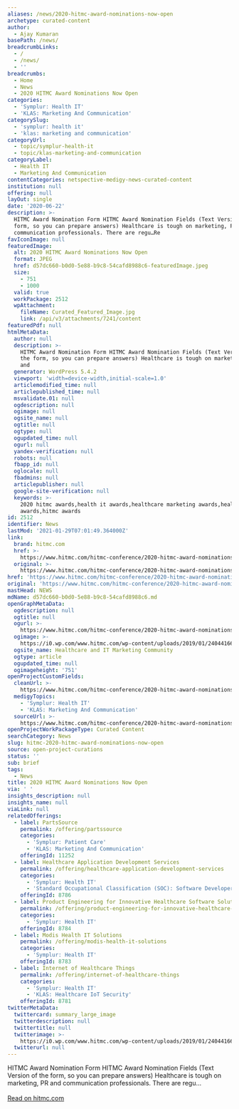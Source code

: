 ```yaml
---
aliases: /news/2020-hitmc-award-nominations-now-open
archetype: curated-content
author:
  - Ajay Kumaran
basePath: /news/
breadcrumbLinks:
  - /
  - /news/
  - ''
breadcrumbs:
  - Home
  - News
  - 2020 HITMC Award Nominations Now Open
categories:
  - 'Symplur: Health IT'
  - 'KLAS: Marketing And Communication'
categorySlug:
  - 'symplur: health it'
  - 'klas: marketing and communication'
categoryUrl:
  - topic/symplur-health-it
  - topic/klas-marketing-and-communication
categoryLabel:
  - Health IT
  - Marketing And Communication
contentCategories: netspective-medigy-news-curated-content
institution: null
offering: null
layOut: single
date: '2020-06-22'
description: >-
  HITMC Award Nomination Form HITMC Award Nomination Fields (Text Version of the
  form, so you can prepare answers) Healthcare is tough on marketing, PR and
  communication professionals. There are regu…Re
favIconImage: null
featuredImage:
  alt: 2020 HITMC Award Nominations Now Open
  format: JPEG
  href: d57dc660-b0d0-5e88-b9c8-54cafd8988c6-featuredImage.jpeg
  size:
    - 751
    - 1000
  valid: true
  workPackage: 2512
  wpAttachment:
    fileName: Curated_Featured_Image.jpg
    link: /api/v3/attachments/7241/content
featuredPdf: null
htmlMetaData:
  author: null
  description: >-
    HITMC Award Nomination Form HITMC Award Nomination Fields (Text Version of
    the form, so you can prepare answers) Healthcare is tough on marketing, PR
    and
  generator: WordPress 5.4.2
  viewport: 'width=device-width,initial-scale=1.0'
  articlemodified_time: null
  articlepublished_time: null
  msvalidate.01: null
  ogdescription: null
  ogimage: null
  ogsite_name: null
  ogtitle: null
  ogtype: null
  ogupdated_time: null
  ogurl: null
  yandex-verification: null
  robots: null
  fbapp_id: null
  oglocale: null
  fbadmins: null
  articlepublisher: null
  google-site-verification: null
  keywords: >-
    2020 hitmc awards,health it awards,healthcare marketing awards,healthcare pr
    awards,hitmc awards
id: 2512
identifier: News
lastMod: '2021-01-29T07:01:49.364000Z'
link:
  brand: hitmc.com
  href: >-
    https://www.hitmc.com/hitmc-conference/2020-hitmc-award-nominations-now-open/
  original: >-
    https://www.hitmc.com/hitmc-conference/2020-hitmc-award-nominations-now-open/
href: 'https://www.hitmc.com/hitmc-conference/2020-hitmc-award-nominations-now-open/'
original: 'https://www.hitmc.com/hitmc-conference/2020-hitmc-award-nominations-now-open/'
mastHead: NEWS
mdName: d57dc660-b0d0-5e88-b9c8-54cafd8988c6.md
openGraphMetaData:
  ogdescription: null
  ogtitle: null
  ogurl: >-
    https://www.hitmc.com/hitmc-conference/2020-hitmc-award-nominations-now-open/
  ogimage: >-
    https://i0.wp.com/www.hitmc.com/wp-content/uploads/2019/01/240441667-awards-trophies-champion.jpg?fit=1000%2C751&ssl=1
  ogsite_name: Healthcare and IT Marketing Community
  ogtype: article
  ogupdated_time: null
  ogimageheight: '751'
openProjectCustomFields:
  cleanUrl: >-
    https://www.hitmc.com/hitmc-conference/2020-hitmc-award-nominations-now-open/
  medigyTopics:
    - 'Symplur: Health IT'
    - 'KLAS: Marketing And Communication'
  sourceUrl: >-
    https://www.hitmc.com/hitmc-conference/2020-hitmc-award-nominations-now-open/
openProjectWorkPackageType: Curated Content
searchCategory: News
slug: hitmc-2020-hitmc-award-nominations-now-open
source: open-project-curations
status: ''
sub: brief
tags:
  - News
title: 2020 HITMC Award Nominations Now Open
via: ' '
insights_description: null
insights_name: null
viaLink: null
relatedOfferings:
  - label: PartsSource
    permalink: /offering/partssource
    categories:
      - 'Symplur: Patient Care'
      - 'KLAS: Marketing And Communication'
    offeringId: 11252
  - label: Healthcare Application Development Services
    permalink: /offering/healthcare-application-development-services
    categories:
      - 'Symplur: Health IT'
      - 'Standard Occupational Classification (SOC): Software Developers'
    offeringId: 8786
  - label: Product Engineering for Innovative Healthcare Software Solutions
    permalink: /offering/product-engineering-for-innovative-healthcare-software-solutions
    categories:
      - 'Symplur: Health IT'
    offeringId: 8784
  - label: Modis Health IT Solutions
    permalink: /offering/modis-health-it-solutions
    categories:
      - 'Symplur: Health IT'
    offeringId: 8783
  - label: Internet of Healthcare Things
    permalink: /offering/internet-of-healthcare-things
    categories:
      - 'Symplur: Health IT'
      - 'KLAS: Healthcare IoT Security'
    offeringId: 8781
twitterMetaData:
  twittercard: summary_large_image
  twitterdescription: null
  twittertitle: null
  twitterimage: >-
    https://i0.wp.com/www.hitmc.com/wp-content/uploads/2019/01/240441667-awards-trophies-champion.jpg?fit=1000%2C751&ssl=1&w=640
  twitterurl: null
---
```

HITMC Award Nomination Form HITMC Award Nomination Fields (Text Version of the form, so you can prepare answers) Healthcare is tough on marketing, PR and communication professionals. There are regu…<br><br><a target="_blank" href=https://www.hitmc.com/hitmc-conference/2020-hitmc-award-nominations-now-open/>Read on hitmc.com</a>